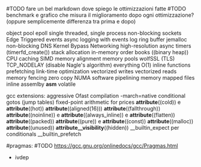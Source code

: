 #TODO fare un bel markdown dove spiego le ottimizzazioni fatte
#TODO benchmark e grafico che misura il miglioramento dopo ogni ottimizzazione? (oppure semplicemente differenza tra prima e dopo)

object pool
epoll
single threaded, single process
non-blocking sockets
Edge Triggered events
async logging with events
log ring buffer
jemalloc
non-blocking DNS
Kernel Bypass Networking
high-resolution async timers (timerfd_create())
stack allocation
in-memory order books ((binary heap))
CPU caching
SIMD
memory alignment
memory pools
wolfSSL (TLS)
TCP_NODELAY (disable Nagle's algorithm)
everything O(1)
inline functions
prefetching
link-time optimization
vectorized writes
vectorized reads
memory fencing
zero copy
NUMA
software pipelining
memory mapped files
inline assemlby __asm__ volatile

gcc extensions:
aggressive Ofast compilation
-march=native
conditional gotos (jump tables)
fixed-point arithmetic for prices
__attribute__((cold)) e __attribute__((hot))
__attribute__((aligned(16)))
__attribute__((fallthrough))
__attribute__((noinline)) e __attribute__((always_inline)) e __attribute__((flatten))
__attribute__((packed))
__attribute__((pure)) e __attribute__((const))
__attribute__((malloc))
__attribute__((unused))
__attribute__visibility__((hidden))
__builtin_expect per conditionals
__builtin_prefetch

#pragmas: #TODO https://gcc.gnu.org/onlinedocs/gcc/Pragmas.html
- ivdep